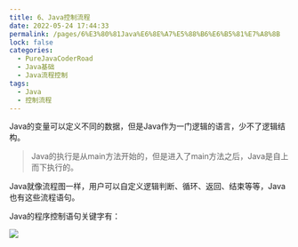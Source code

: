 ```yaml
---
title: 6、Java控制流程
date: 2022-05-24 17:44:33
permalink: /pages/6%E3%80%81Java%E6%8E%A7%E5%88%B6%E6%B5%81%E7%A8%8B
lock: false
categories: 
  - PureJavaCoderRoad
  - Java基础
  - Java流程控制
tags: 
  - Java
  - 控制流程
---
```

Java的变量可以定义不同的数据，但是Java作为一门逻辑的语言，少不了逻辑结构。

> Java的执行是从main方法开始的，但是进入了main方法之后，Java是自上而下执行的。

Java就像流程图一样，用户可以自定义逻辑判断、循环、返回、结束等等，Java也有这些流程语句。

Java的程序控制语句关键字有：

![](https://blog-1253198264.cos.ap-guangzhou.myqcloud.com/image-20210108111838227.png)


